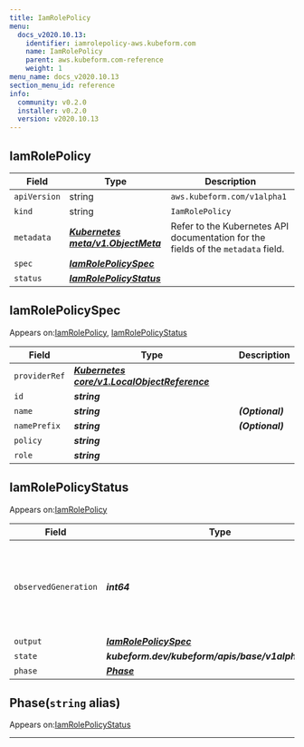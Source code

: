 ```yaml
---
title: IamRolePolicy
menu:
  docs_v2020.10.13:
    identifier: iamrolepolicy-aws.kubeform.com
    name: IamRolePolicy
    parent: aws.kubeform.com-reference
    weight: 1
menu_name: docs_v2020.10.13
section_menu_id: reference
info:
  community: v0.2.0
  installer: v0.2.0
  version: v2020.10.13
---
```


## IamRolePolicy
| Field | Type | Description |
| ------ | ----- | ----------- |
| `apiVersion` | string | `aws.kubeform.com/v1alpha1` |
|    `kind` | string | `IamRolePolicy` |
| `metadata` | ***[Kubernetes meta/v1.ObjectMeta](https://kubernetes.io/docs/reference/generated/kubernetes-api/v1.13/#objectmeta-v1-meta)***|Refer to the Kubernetes API documentation for the fields of the `metadata` field.|
| `spec` | ***[IamRolePolicySpec](#iamrolepolicyspec)***||
| `status` | ***[IamRolePolicyStatus](#iamrolepolicystatus)***||
## IamRolePolicySpec

Appears on:[IamRolePolicy](#iamrolepolicy), [IamRolePolicyStatus](#iamrolepolicystatus)

| Field | Type | Description |
| ------ | ----- | ----------- |
| `providerRef` | ***[Kubernetes core/v1.LocalObjectReference](https://kubernetes.io/docs/reference/generated/kubernetes-api/v1.13/#localobjectreference-v1-core)***||
| `id` | ***string***||
| `name` | ***string***| ***(Optional)*** |
| `namePrefix` | ***string***| ***(Optional)*** |
| `policy` | ***string***||
| `role` | ***string***||
## IamRolePolicyStatus

Appears on:[IamRolePolicy](#iamrolepolicy)

| Field | Type | Description |
| ------ | ----- | ----------- |
| `observedGeneration` | ***int64***| ***(Optional)*** Resource generation, which is updated on mutation by the API Server.|
| `output` | ***[IamRolePolicySpec](#iamrolepolicyspec)***| ***(Optional)*** |
| `state` | ***kubeform.dev/kubeform/apis/base/v1alpha1.State***| ***(Optional)*** |
| `phase` | ***[Phase](#phase)***| ***(Optional)*** |
## Phase(`string` alias)

Appears on:[IamRolePolicyStatus](#iamrolepolicystatus)

---
